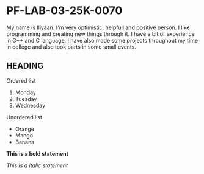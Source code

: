 
# PF-LAB-03-25K-0070
My name is Iliyaan. I'm very optimistic, helpfull and positive person. I like programming and creating new things through it. I have a bit of experience in C++ and C language. I have also made some projects throughout my time in college and also took parts in some small events.
## HEADING
Ordered list
1. Monday
2. Tuesday
3. Wednesday

Unordered list
- Orange
- Mango
- Banana
 
 **This is a bold statement**
  
  _This is a italic statement_
  

